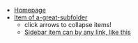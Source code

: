 - [Homepage](README.md "HTML title by default is the text in []")
- [Item of a-great-subfolder](a-great-subfolder/README.md "HTML title can be setted here")
    - click arrows to collapse items!
    - [Sidebar item can by any link, like this](https://github.com)